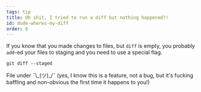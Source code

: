 ```yaml
---
tags: tip
title: Oh shit, I tried to run a diff but nothing happened?!
id: dude-wheres-my-diff
order: 6
---
```


If you know that you made changes to files, but `diff` is empty, you probably `add`-ed your files to staging and you need to use a special flag.

```git
git diff --staged
```

File under &macr;\\\_(ツ)\_/&macr; (yes, I know this is a feature, not a bug, but it's fucking baffling and non-obvious the first time it happens to you!)
